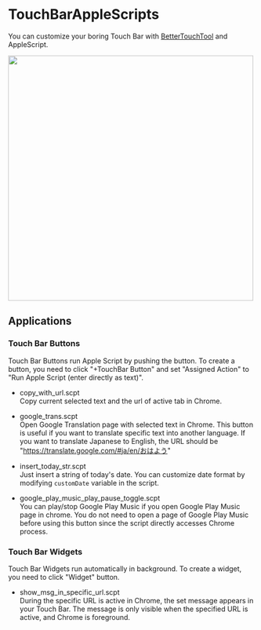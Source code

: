 # TouchBarAppleScripts

You can customize your boring Touch Bar with [BetterTouchTool](https://www.boastr.net/) and AppleScript.

<img width="500" src="https://pbs.twimg.com/media/DaEaPFlWkAAfqTn.jpg:large">

## Applications
### Touch Bar Buttons
Touch Bar Buttons run Apple Script by pushing the button. To create a button, you need to click "+TouchBar Button" and set "Assigned Action" to "Run Apple Script (enter directly as text)".

- copy_with_url.scpt   
Copy current selected text and the url of active tab in Chrome. 

- google_trans.scpt  
Open Google Translation page with selected text in Chrome. This button is useful if you want to translate specific text into another language. If you want to translate Japanese to English, the URL should be "https://translate.google.com/#ja/en/おはよう"

- insert_today_str.scpt  
Just insert a string of today's date. You can customize date format by modifying `customDate` variable in the script.

- google_play_music_play_pause_toggle.scpt  
You can play/stop Google Play Music if you open Google Play Music page in chrome. You do not need to open a page of Google Play Music before using this button since the script directly accesses Chrome process.

### Touch Bar Widgets
Touch Bar Widgets run automatically in background. To create a widget, you need to click "Widget" button.

- show_msg_in_specific_url.scpt  
During the specific URL is active in Chrome, the set message appears in your Touch Bar. The message is only visible when the specified URL is active, and Chrome is foreground.
